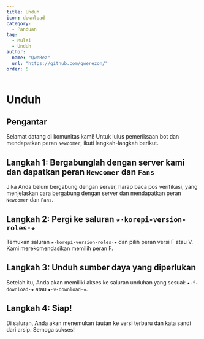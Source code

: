```yaml
---
title: Unduh
icon: download
category:
  - Panduan
tag:
  - Mulai
  - Unduh
author:
  name: "QweRez"
  url: "https://github.com/qwerezon/"
order: 5
---
```


# Unduh

## Pengantar

Selamat datang di komunitas kami! Untuk lulus pemeriksaan bot dan mendapatkan peran `Newcomer`, ikuti langkah-langkah berikut.

## Langkah 1: Bergabunglah dengan server kami dan dapatkan peran `Newcomer` dan `Fans`

Jika Anda belum bergabung dengan server, harap baca pos verifikasi, yang menjelaskan cara bergabung dengan server dan mendapatkan peran `Newcomer` dan `Fans`.

## Langkah 2: Pergi ke saluran `★⋅korepi-version-roles⋅★`

Temukan saluran `★⋅korepi-version-roles⋅★` dan pilih peran versi F atau V. Kami merekomendasikan memilih peran F.

## Langkah 3: Unduh sumber daya yang diperlukan

Setelah itu, Anda akan memiliki akses ke saluran unduhan yang sesuai: `★⋅f-download⋅★` atau `★⋅v-download⋅★`.

## Langkah 4: Siap!

Di saluran, Anda akan menemukan tautan ke versi terbaru dan kata sandi dari arsip. Semoga sukses!
